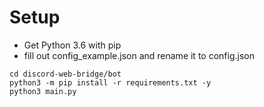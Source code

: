 # Setup

* Get Python 3.6 with pip
* fill out config_example.json and rename it to config.json

```commandline
cd discord-web-bridge/bot
python3 -m pip install -r requirements.txt -y
python3 main.py
```